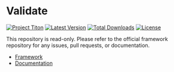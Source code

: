 # Validate #
[![Project Titon](https://img.shields.io/badge/project-titon-82667d.svg?style=flat)](http://titon.io)
[![Latest Version](https://img.shields.io/packagist/v/titon/validate.svg?style=flat)](https://packagist.org/packages/titon/validate)
[![Total Downloads](https://img.shields.io/packagist/dm/titon/validate.svg?style=flat)](https://packagist.org/packages/titon/validate)
[![License](https://img.shields.io/packagist/l/titon/validate.svg?style=flat)](https://github.com/titon/framework/blob/master/license.md)

This repository is read-only. Please refer to the official framework repository for any issues, pull requests, or documentation.

* [Framework](https://github.com/titon/framework)
* [Documentation](https://github.com/titon/framework/blob/master/docs/en/packages/validate/index.md)
